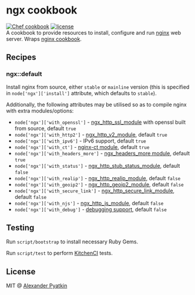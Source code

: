 # ngx cookbook
[![Chef cookbook](https://img.shields.io/cookbook/v/ngx.svg?style=flat-square)]()
[![license](https://img.shields.io/github/license/aspyatkin/ngx-cookbook.svg?style=flat-square)]()  
A cookbook to provide resources to install, configure and run [nginx](http://nginx.org) web server. Wraps [nginx cookbook](https://github.com/chef-cookbooks/nginx).

## Recipes

### ngx::default

Install nginx from source, either `stable` or `mainline` version (this is specified in `node['ngx']['install']` attribute, which defaults to `stable`).

Additionally, the following attributes may be utilised so as to compile nginx with extra modules/options:
- `node['ngx']['with_openssl']` - [ngx_http_ssl_module](https://nginx.ru/en/docs/http/ngx_http_ssl_module.html) with openssl built from source, default `true`
- `node['ngx']['with_http2']` - [ngx_http_v2_module](https://nginx.ru/en/docs/http/ngx_http_v2_module.html), default `true`
- `node['ngx']['with_ipv6']` - IPv6 support, default `true`
- `node['ngx']['with_ct']` - [nginx-ct module](https://github.com/grahamedgecombe/nginx-ct), default `true`
- `node['ngx']['with_headers_more']` - [ngx_headers_more module](https://github.com/openresty/headers-more-nginx-module), default `true`
- `node['ngx']['with_status']` - [ngx_http_stub_status_module](ngx_http_stub_status_module), default `false`
- `node['ngx']['with_realip']` - [ngx_http_realip_module](https://nginx.ru/en/docs/http/ngx_http_realip_module.html), default `false`
- `node['ngx']['with_geoip2']` - [ngx_http_geoip2_module](https://github.com/leev/ngx_http_geoip2_module), default `false`
- `node['ngx']['with_secure_link']` - [ngx_http_secure_link_module](https://nginx.org/en/docs/http/ngx_http_secure_link_module.html), default `false`
- `node['ngx']['with_njs']` - [ngx_http_js_module](http://nginx.org/en/docs/http/ngx_http_js_module.html), default `false`
- `node['ngx']['with_debug']` - [debugging support](https://nginx.ru/en/docs/debugging_log.html), default `false`

## Testing
Run `script/bootstrap` to install necessary Ruby Gems.

Run `script/test` to perform [KitchenCI](http://kitchen.ci/) tests.

## License
MIT @ [Alexander Pyatkin](https://github.com/aspyatkin)
